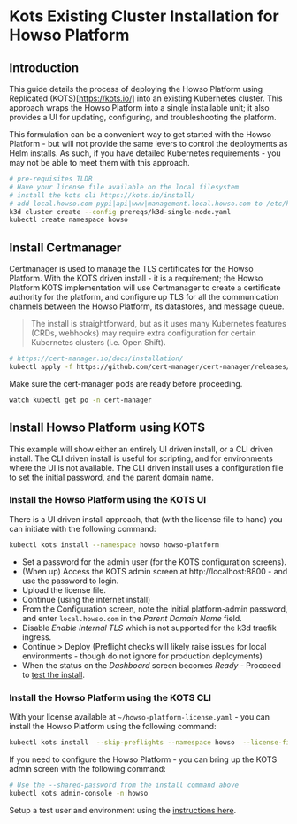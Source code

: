 # Kots Existing Cluster Installation for Howso Platform 

## Introduction
This guide details the process of deploying the Howso Platform using Replicated (KOTS)[https://kots.io/] into an existing Kubernetes cluster.  This approach wraps the Howso Platform into a single installable unit; it also provides a UI for updating, configuring, and troubleshooting the platform. 


This formulation can be a convenient way to get started with the Howso Platform - but will not provide the same levers to control the deployments as Helm installs.  As such, if you have detailed Kubernetes requirements - you may not be able to meet them with this approach. 


```sh
# pre-requisites TLDR
# Have your license file available on the local filesystem 
# install the kots cli https://kots.io/install/
# add local.howso.com pypi|api|www|management.local.howso.com to /etc/hosts 
k3d cluster create --config prereqs/k3d-single-node.yaml
kubectl create namespace howso
```

## Install Certmanager

Certmanager is used to manage the TLS certificates for the Howso Platform.  With the KOTS driven install - it is a requirement; the Howso Platform KOTS implementation will use Certmanager to create a certificate authority for the platform, and configure up TLS for all the communication channels between the Howso Platform, its datastores, and message queue. 

> The install is straightforward, but as it uses many Kubernetes features (CRDs, webhooks) may require extra configuration for certain Kubernetes clusters (i.e. Open Shift).  

```sh
# https://cert-manager.io/docs/installation/ 
kubectl apply -f https://github.com/cert-manager/cert-manager/releases/download/v1.13.3/cert-manager.yaml
```

Make sure the cert-manager pods are ready before proceeding.  
```sh
watch kubectl get po -n cert-manager
```

## Install Howso Platform using KOTS 

This example will show either an entirely UI driven install, or a CLI driven install.  The CLI driven install is useful for scripting, and for environments where the UI is not available.  The CLI driven install uses a configuration file to set the initial password, and the parent domain name.


### Install the Howso Platform using the KOTS UI

There is a UI driven install approach, that (with the license file to hand) you can initiate with the following command: 

```sh
kubectl kots install --namespace howso howso-platform
```

- Set a password for the admin user (for the KOTS configuration screens).  
- (When up) Access the KOTS admin screen at http://localhost:8800 - and use the password to login.
- Upload the license file.
- Continue (using the internet install)
- From the Configuration screen, note the initial platform-admin password, and enter `local.howso.com` in the _Parent Domain Name_ field.
- Disable _Enable Internal TLS_ which is not supported for the k3d traefik ingress.
- Continue > Deploy (Preflight checks will likely raise issues for local environments - though do not ignore for production deployments)
- When the status on the _Dashboard_ screen becomes _Ready_ - Procceed to [test the install](../common/README.md#login-to-the-howso-platform).


### Install the Howso Platform using the KOTS CLI

With your license available at `~/howso-platform-license.yaml` - you can install the Howso Platform using the following command:

```sh
kubectl kots install  --skip-preflights --namespace howso  --license-file  ~/howso-platform-license.yaml --shared-password kotspw --config-values kots-existing-cluster/manifests/kots-howso-platform.yaml howso-platform --wait-duration 20m --no-port-forward
```

If you need to configure the Howso Platform - you can bring up the KOTS admin screen with the following command:

```sh
# Use the --shared-password from the install command above
kubectl kots admin-console -n howso
```

Setup a test user and environment using the [instructions here](../common/README.md#login-to-the-howso-platform).